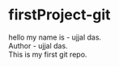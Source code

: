 # firstProject-git
hello my name is - ujjal das.
<br>
Author - ujjal das.
<br>
This is my first git repo.
